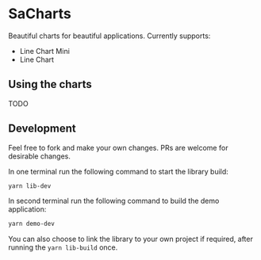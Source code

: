 # SaCharts

Beautiful charts for beautiful applications. Currently supports:

-   Line Chart Mini
-   Line Chart

## Using the charts

TODO

## Development

Feel free to fork and make your own changes. PRs are welcome for desirable changes.

In one terminal run the following command to start the library build:

```sh
yarn lib-dev
```

In second terminal run the following command to build the demo application:

```sh
yarn demo-dev
```

You can also choose to link the library to your own project if required, after running the `yarn lib-build` once.
